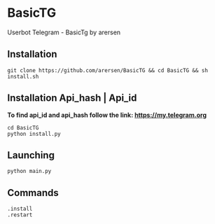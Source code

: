 # BasicTG
Userbot Telegram - BasicTg by arersen

## Installation
```
git clone https://github.com/arersen/BasicTG && cd BasicTG && sh install.sh
````
## Installation Api_hash | Api_id
<b>To find api_id and api_hash follow the link:  https://my.telegram.org</b>
```
cd BasicTG
python install.py
````
## Launching
```
python main.py
````
## Commands
```
.install 
.restart
````



